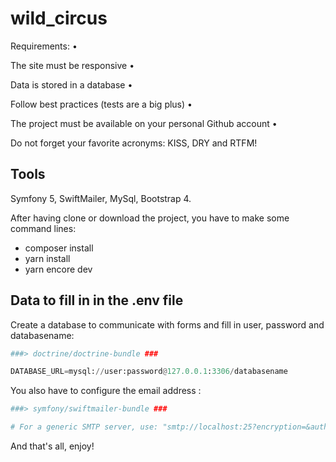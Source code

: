 # wild_circus

Requirements:
•

The site must be responsive
•

Data is stored in a database
•

Follow best practices (tests are a big plus)
•

The project must be available on your personal Github account
•

Do not forget your favorite acronyms: KISS, DRY and RTFM!

## Tools

Symfony 5, SwiftMailer, MySql, Bootstrap 4.

After having clone or download the project, you have to make some command lines:
- composer install
- yarn install
- yarn encore dev



## Data to fill in in the .env file

Create a database to communicate with forms and fill in user, password and databasename:

```python
###> doctrine/doctrine-bundle ###

DATABASE_URL=mysql://user:password@127.0.0.1:3306/databasename

```

You also have to configure the email address :

```python
###> symfony/swiftmailer-bundle ###

# For a generic SMTP server, use: "smtp://localhost:25?encryption=&auth_mode="

```
And that's all, enjoy!
